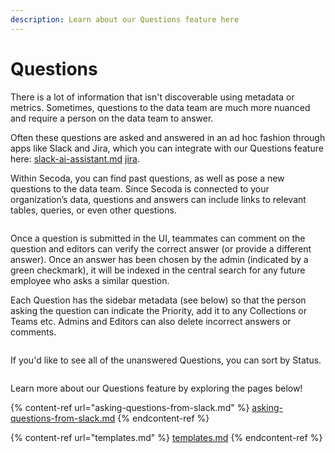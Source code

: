 ```yaml
---
description: Learn about our Questions feature here
---
```


# Questions

There is a lot of information that isn't discoverable using metadata or metrics. Sometimes, questions to the data team are much more nuanced and require a person on the data team to answer.

Often these questions are asked and answered in an ad hoc fashion through apps like Slack and Jira, which you can integrate with our Questions feature here: [slack-ai-assistant.md](../../integrations/productivity-tools/slack-connection/slack-ai-assistant.md "mention") [jira](../../integrations/productivity-tools/jira/ "mention").

Within Secoda, you can find past questions, as well as pose a new questions to the data team. Since Secoda is connected to your organization’s data, questions and answers can include links to relevant tables, queries, or even other questions.

<figure><img src="https://secoda-public-media-assets.s3.amazonaws.com/Kapture%202023-05-15%20at%2016.19.21.gif" alt=""><figcaption></figcaption></figure>

Once a question is submitted in the UI, teammates can comment on the question and editors can verify the correct answer (or provide a different answer). Once an answer has been chosen by the admin (indicated by a green checkmark), it will be indexed in the central search for any future employee who asks a similar question.

Each Question has the sidebar metadata (see below) so that the person asking the question can indicate the Priority, add it to any Collections or Teams etc. Admins and Editors can also delete incorrect answers or comments.

<figure><img src="https://secoda-public-media-assets.s3.amazonaws.com/137a1da8-e877-4e24-9522-61d6141d898d.png" alt=""><figcaption></figcaption></figure>

If you'd like to see all of the unanswered Questions, you can sort by Status.&#x20;

<figure><img src="https://secoda-public-media-assets.s3.amazonaws.com/94300002-25af-496d-8c77-ee7654af429e.gif" alt=""><figcaption></figcaption></figure>

Learn more about our Questions feature by exploring the pages below!

{% content-ref url="asking-questions-from-slack.md" %}
[asking-questions-from-slack.md](asking-questions-from-slack.md)
{% endcontent-ref %}

{% content-ref url="templates.md" %}
[templates.md](templates.md)
{% endcontent-ref %}
